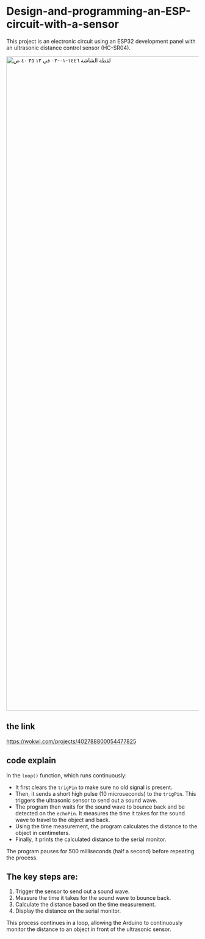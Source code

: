# Design-and-programming-an-ESP-circuit-with-a-sensor
This project is an electronic circuit using an ESP32 development panel with an ultrasonic distance control sensor (HC-SR04).


<img width="1710" alt="‏لقطة الشاشة ١٤٤٦-٠١-٠٢ في ١٢ ٣٥ ٤٠ ص" src="https://github.com/ijana7/Design-and-programming-an-ESP-circuit-with-a-sensor/assets/173642526/a346af7c-dea0-4e5d-a5c0-d7cad181ac08">

## the link

https://wokwi.com/projects/402788800054477825

## code explain

In the `loop()` function, which runs continuously:
   - It first clears the `trigPin` to make sure no old signal is present.
   - Then, it sends a short high pulse (10 microseconds) to the `trigPin`. This triggers the ultrasonic sensor to send out a sound wave.
   - The program then waits for the sound wave to bounce back and be detected on the `echoPin`. It measures the time it takes for the sound wave to travel to the object and back.
   - Using the time measurement, the program calculates the distance to the object in centimeters.
   - Finally, it prints the calculated distance to the serial monitor.

 The program pauses for 500 milliseconds (half a second) before repeating the process.

## The key steps are:
1. Trigger the sensor to send out a sound wave.
2. Measure the time it takes for the sound wave to bounce back.
3. Calculate the distance based on the time measurement.
4. Display the distance on the serial monitor.

This process continues in a loop, allowing the Arduino to continuously monitor the distance to an object in front of the ultrasonic sensor.
